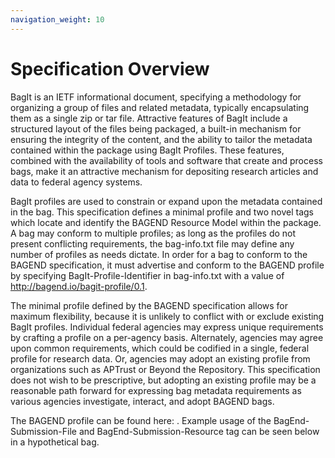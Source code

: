 ```yaml
---
navigation_weight: 10
---
```

# Specification Overview

BagIt is an IETF informational document, specifying a methodology for organizing a group of files and related metadata, typically encapsulating them as a single zip or tar file.  Attractive features of BagIt include a structured layout of the files being packaged, a built-in mechanism for ensuring the integrity of the content, and the ability to tailor the metadata contained within the package using BagIt Profiles.  These features, combined with the availability of tools and software that create and process bags, make it an attractive mechanism for depositing research articles and data to federal agency systems.

BagIt profiles are used to constrain or expand upon the metadata contained in the bag.  This specification defines a minimal profile and two novel tags which locate and identify the BAGEND Resource Model within the package.  A bag may conform to multiple profiles; as long as the profiles do not present conflicting requirements, the bag-info.txt file may define any number of profiles as needs dictate.  In order for a bag to conform to the BAGEND specification, it must advertise and conform to the BAGEND profile by specifying BagIt-Profile-Identifier in bag-info.txt with a value of http://bagend.io/bagit-profile/0.1.

The minimal profile defined by the BAGEND specification allows for maximum flexibility, because it is unlikely to conflict with or exclude existing BagIt profiles.  Individual federal agencies may express unique requirements by crafting a profile on a per-agency basis.  Alternately, agencies may agree upon common requirements, which could be codified in a single, federal profile for research data.  Or, agencies may adopt an existing profile from organizations such as APTrust or Beyond the Repository.  This specification does not wish to be prescriptive, but adopting an existing profile may be a reasonable path forward for expressing bag metadata requirements as various agencies investigate, interact, and adopt BAGEND bags.

The BAGEND profile can be found here: <TODO LINK>.  Example usage of the BagEnd-Submission-File and BagEnd-Submission-Resource tag can be seen below in a hypothetical bag.
